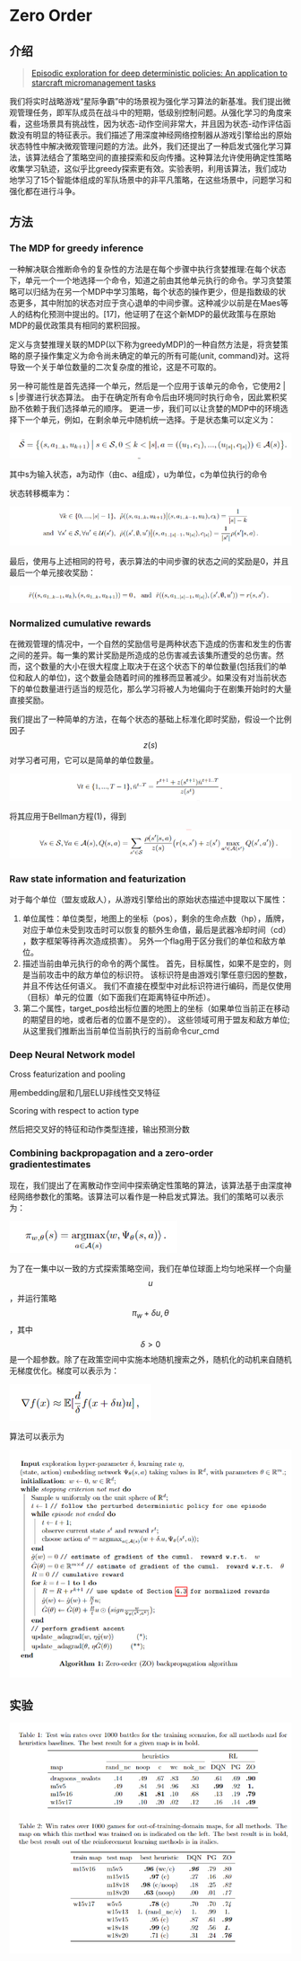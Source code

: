 # Zero Order

## 介绍

> [Episodic exploration for deep deterministic policies: An application to starcraft micromanagement tasks](https://arxiv.org/abs/1609.02993)

我们将实时战略游戏“星际争霸”中的场景视为强化学习算法的新基准。我们提出微观管理任务，即军队成员在战斗中的短期，低级别控制问题。从强化学习的角度来看，这些场景具有挑战性，因为状态-动作空间非常大，并且因为状态-动作评估函数没有明显的特征表示。我们描述了用深度神经网络控制器从游戏引擎给出的原始状态特性中解决微观管理问题的方法。此外，我们还提出了一种启发式强化学习算法，该算法结合了策略空间的直接探索和反向传播。这种算法允许使用确定性策略收集学习轨迹，这似乎比greedy探索更有效。实验表明，利用该算法，我们成功地学习了15个智能体组成的军队场景中的非平凡策略，在这些场景中，问题学习和强化都在进行斗争。

## 方法 

### The MDP for greedy inference

一种解决联合推断命令的复杂性的方法是在每个步骤中执行贪婪推理:在每个状态下，单元一个一个地选择一个命令，知道之前由其他单元执行的命令。学习贪婪策略可以归结为在另一个MDP中学习策略，每个状态的操作更少，但是指数级的状态更多，其中附加的状态对应于贪心退单的中间步骤。这种减少以前是在Maes等人的结构化预测中提出的。\[17\]，他证明了在这个新MDP的最优政策与在原始MDP的最优政策具有相同的累积回报。

定义与贪婪推理关联的MDP\(以下称为greedyMDP\)的一种自然方法是，将贪婪策略的原子操作集定义为命令尚未确定的单元的所有可能\(unit, command\)对。这将导致一个关于单位数量的二次复杂度的推论，这是不可取的。

另一种可能性是首先选择一个单元，然后是一个应用于该单元的命令，它使用2 \| s \|步骤进行状态算法。 由于在确定所有命令后由环境同时执​​行命令，因此累积奖励不依赖于我们选择单元的顺序。 更进一步，我们可以让贪婪的MDP中的环境选择下一个单元，例如，在剩余单元中随机统一选择。于是状态集可以定义为：

![](../../.gitbook/assets/image%20%2856%29.png)

其中s为输入状态，a为动作（由c、a组成），u为单位，c为单位执行的命令

状态转移概率为：

![](../../.gitbook/assets/image%20%2851%29.png)

最后，使用与上述相同的符号，表示算法的中间步骤的状态之间的奖励是0，并且最后一个单元接收奖励：

![](../../.gitbook/assets/image%20%28141%29.png)

### Normalized cumulative rewards

在微观管理的情况中，一个自然的奖励信号是两种状态下造成的伤害和发生的伤害之间的差异。每一集的累计奖励是所造成的总伤害减去该集所遭受的总伤害。然而，这个数量的大小在很大程度上取决于在这个状态下的单位数量\(包括我们的单位和敌人的单位\)，这个数量会随着时间的推移而显著减少。如果没有对当前状态下的单位数量进行适当的规范化，那么学习将被人为地偏向于在剧集开始时的大量直接奖励。

我们提出了一种简单的方法，在每个状态的基础上标准化即时奖励，假设一个比例因子 $$z(s)$$ 对学习者可用，它可以是简单的单位数量。

![](../../.gitbook/assets/image%20%28111%29.png)

将其应用于Bellman方程\(1\)，得到

![](../../.gitbook/assets/image%20%2852%29.png)

### Raw state information and featurization

对于每个单位（盟友或敌人），从游戏引擎给出的原始状态描述中提取以下属性：

1. 单位属性：单位类型，地图上的坐标（pos），剩余的生命点数（hp），盾牌，对应于单位未受到攻击时可以恢复的额外生命值，最后是武器冷却时间（cd） ，数字框架等待再次造成损害）。 另外一个flag用于区分我们的单位和敌方单位。
2. 描述当前由单元执行的命令的两个属性。 首先，目标属性，如果不是空的，则是当前攻击中的敌方单位的标识符。 该标识符是由游戏引擎任意归因的整数，并且不传达任何语义。 我们不直接在模型中对此标识符进行编码，而是仅使用（目标）单元的位置（如下面我们在距离特征中所述）。
3. 第二个属性，target\_pos给出标位置的地图上的坐标（如果单位当前正在移动的期望目的地，或者后者的位置不是空的）。 这些领域可用于盟友和敌方单位; 从这里我们推断出当前单位当前执行的当前命令cur\_cmd

### Deep Neural Network model

Cross featurization and pooling

用embedding层和几层ELU非线性交叉特征

Scoring with respect to action type

然后把交叉好的特征和动作类型连接，输出预测分数

### Combining backpropagation and a zero-order gradientestimates

现在，我们提出了在离散动作空间中探索确定性策略的算法，该算法基于由深度神经网络参数化的策略。该算法可以看作是一种启发式算法。我们的策略可以表示为：

![](../../.gitbook/assets/image%20%2842%29.png)

为了在一集中以一致的方式探索策略空间，我们在单位球面上均匀地采样一个向量 $$ u$$ ，并运行策略 $$\pi_{w}+\delta u, \theta$$ ，其中 $$δ> 0$$ 是一个超参数。除了在政策空间中实施本地随机搜索之外，随机化的动机来自随机无梯度优化。梯度可以表示为：

![](../../.gitbook/assets/image%20%2815%29.png)

算法可以表示为

![](../../.gitbook/assets/image%20%2850%29.png)

## 实验

 

![](../../.gitbook/assets/image%20%2885%29.png)

